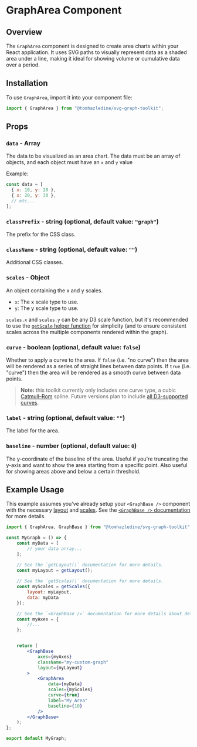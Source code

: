 # GraphArea Component

## Overview

The `GraphArea` component is designed to create area charts within your React application. It uses SVG paths to visually represent data as a shaded area under a line, making it ideal for showing volume or cumulative data over a period.

## Installation

To use `GraphArea`, import it into your component file:

```jsx
import { GraphArea } from "@tomhazledine/svg-graph-toolkit";
```

## Props

### `data` - Array

The data to be visualized as an area chart. The data must be an array of objects, and each object must have an `x` and `y` value

Example:

```js
const data = [
  { x: 10, y: 20 },
  { x: 20, y: 30 },
  // etc...
];
```

### `classPrefix` - string (optional, default value: `"graph"`)

The prefix for the CSS class.

### `className` - string (optional, default value: `""`)

Additional CSS classes.

### `scales` - Object

An object containing the x and y scales.

* `x`: The x scale type to use.
* `y`: The y scale type to use.

`scales.x` and `scales.y` can be any D3 scale function, but it's recommended to use the [`getScale` helper function](./getScale.md) for simplicity (and to ensure consistent scales across the multiple components rendered within the graph).

### `curve` - boolean (optional, default value: `false`)

Whether to apply a curve to the area. If `false` (i.e. "no curve") then the area will be rendered as a series of straight lines between data points. If `true` (i.e. "curve") then the area will be rendered as a smooth curve between data points.

> **Note:** this toolkit currently only includes one curve type, a cubic [Catmull–Rom](https://d3js.org/d3-shape/curve#curveCatmullRom) spline. Future versions plan to include [all D3-supported curves](https://d3js.org/d3-shape/curve).

### `label` - string (optional, default value: `""`)

The label for the area.

### `baseline` - number (optional, default value: `0`)

The y-coordinate of the baseline of the area. Useful if you're truncating the y-axis and want to show the area starting from a specific point. Also useful for showing areas above and below a certain threshold.

## Example Usage

This example assumes you've already setup your `<GraphBase />` component with the necessary [layout](./getLayout.md) and [scales](./getScales.md). See the [`<GraphBase />` documentation](./GraphBase.md) for more details.

```jsx
import { GraphArea, GraphBase } from "@tomhazledine/svg-graph-toolkit";

const MyGraph = () => {
    const myData = [
        // your data array...
    ];

    // See the `getLayout()` documentation for more details.
    const myLayout = getLayout();
    
    // See the `getScales()` documentation for more details.
    const myScales = getScales({
        layout: myLayout,
        data: myData
    }); 

    // See the `<GraphBase />` documentation for more details about defining your axes. 
    const myAxes = {
        //...
    };


    return (
        <GraphBase
            axes={myAxes}
            className="my-custom-graph"
            layout={myLayout}
        >
            <GraphArea
                data={myData}
                scales={myScales}
                curve={true}
                label="My Area"
                baseline={10}
            />
        </GraphBase>
    );
};

export default MyGraph;
```